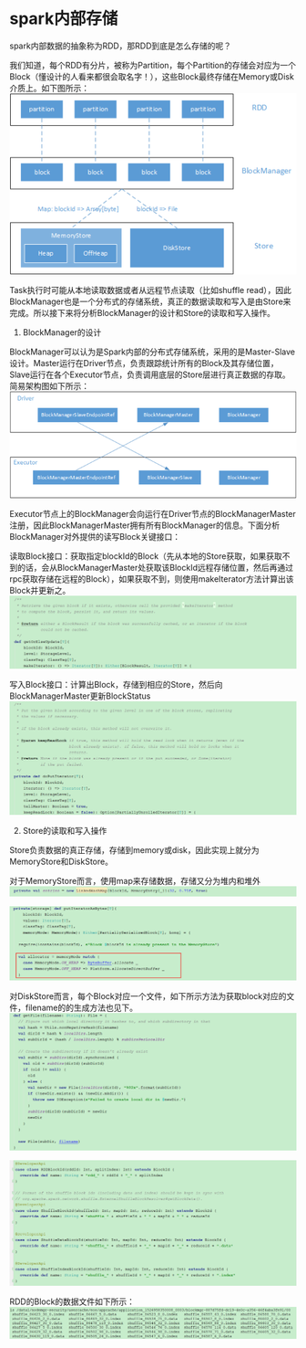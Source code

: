# spark内部存储

spark内部数据的抽象称为RDD，那RDD到底是怎么存储的呢？

我们知道，每个RDD有分片，被称为Partition，每个Partition的存储会对应为一个Block（懂设计的人看来都很会取名字！），这些Block最终存储在Memory或Disk介质上。如下图所示：
![block](https://github.com/wbear1/spark_blog/blob/master/img/store/block.png)

Task执行时可能从本地读取数据或者从远程节点读取（比如shuffle read），因此BlockManager也是一个分布式的存储系统，真正的数据读取和写入是由Store来完成。所以接下来将分析BlockManager的设计和Store的读取和写入操作。

1. BlockManager的设计

BlockManager可以认为是Spark内部的分布式存储系统，采用的是Master-Slave设计。Master运行在Driver节点，负责跟踪统计所有的Block及其存储位置，Slave运行在各个Executor节点，负责调用底层的Store层进行真正数据的存取。简易架构图如下所示：
![arch](https://github.com/wbear1/spark_blog/blob/master/img/store/arch.png)

Executor节点上的BlockManager会向运行在Driver节点的BlockManagerMaster注册，因此BlockManagerMaster拥有所有BlockManager的信息。下面分析BlockManager对外提供的读写Block关键接口：

读取Block接口：获取指定blockId的Block（先从本地的Store获取，如果获取不到的话，会从BlockManagerMaster处获取该BlockId远程存储位置，然后再通过rpc获取存储在远程的Block），如果获取不到，则使用makeIterator方法计算出该Block并更新之。
![readblock](https://github.com/wbear1/spark_blog/blob/master/img/store/readblock.png)

写入Block接口：计算出Block，存储到相应的Store，然后向BlockManagerMaster更新BlockStatus
![writeblock](https://github.com/wbear1/spark_blog/blob/master/img/store/writeblock.png)

2. Store的读取和写入操作

Store负责数据的真正存储，存储到memory或disk，因此实现上就分为MemoryStore和DiskStore。

对于MemoryStore而言，使用map来存储数据，存储又分为堆内和堆外
![memoryStore1](https://github.com/wbear1/spark_blog/blob/master/img/store/memoryStore1.png)

![memoryStore2](https://github.com/wbear1/spark_blog/blob/master/img/store/memoryStore2.png)

对DiskStore而言，每个Block对应一个文件，如下所示方法为获取block对应的文件，filename的的生成方法也见下。
![diskStore1](https://github.com/wbear1/spark_blog/blob/master/img/store/diskStore1.png)

![diskStore2](https://github.com/wbear1/spark_blog/blob/master/img/store/diskStore2.png)

RDD的Block的数据文件如下所示：
![file](https://github.com/wbear1/spark_blog/blob/master/img/store/file.png)

